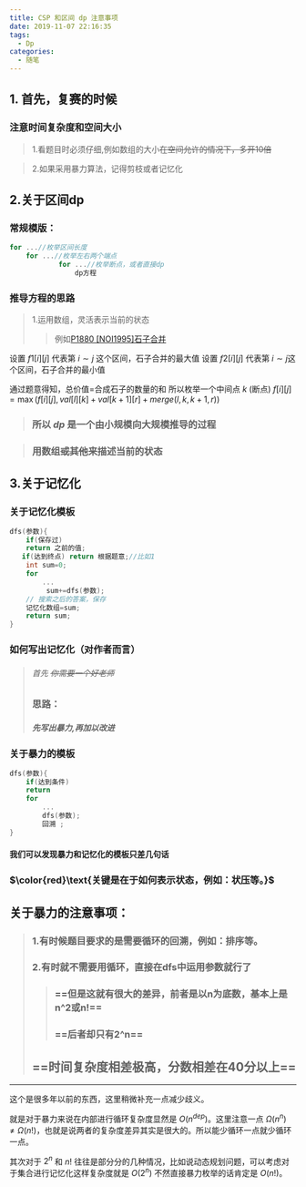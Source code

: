 ```yaml
---
title: CSP 和区间 dp 注意事项
date: 2019-11-07 22:16:35
tags:
  - Dp
categories:
  - 随笔
---
```


## 1. 首先，复赛的时候
### 注意时间复杂度和空间大小

>1.看题目时必须仔细,例如数组的大小~~在空间允许的情况下，多开10倍~~

>2.如果采用暴力算法，记得剪枝或者记忆化
## 2.关于区间dp
###	常规模版：
```cpp
for ...//枚举区间长度
	for ...//枚举左右两个端点
    		for ...//枚举断点，或者直接dp
    			dp方程 
```
### 推导方程的思路
>1.运用数组，灵活表示当前的状态
>> 例如[P1880 [NOI1995]石子合并](https://www.luogu.org/problem/P1880)


 设置 $f1[i][j]$
    代表第 $i\sim j$ 这个区间，石子合并的最大值 
    设置 $f2[i][j]$
    代表第 $i\sim j$这个区间，石子合并的最小值

通过题意得知，总价值=合成石子的数量的和 
    所以枚举一个中间点 $k$ (断点)
    $f[i][j]=\max(f[i][j],val[l][k] + val[k + 1][r] + merge(l, k, k + 1, r))$


>### 所以 $dp$ 是一个由小规模向大规模推导的过程

>### 用数组~~或其他~~来描述当前的状态

## 3.关于记忆化
### 关于记忆化模板
```cpp
dfs(参数){
	if(保存过)
	return 之前的值;
   if(达到终点) return 根据题意;//比如1
	int sum=0;
	for 
		...
		 sum+=dfs(参数);
	// 搜索之后的答案，保存
	记忆化数组=sum;
	return sum; 
} 
```
### 如何写出记忆化（对作者而言）
>###### 首先 ~~你需要一个好老师~~ 
>### 思路：
> ##### **先写出暴力,再加以改进**
### 关于暴力的模板
```cpp
dfs(参数){
	if(达到条件)
	return 
	for
		...
		dfs(参数); 
		回溯 ;
} 
```
#### 我们可以发现暴力和记忆化的模板只差几句话
### $\color{red}\text{关键是在于如何表示状态，例如：状压等。}$
## 关于暴力的注意事项：
> ### 1.有时候题目要求的是需要循环的回溯，例如：排序等。
> ### 2.有时就不需要用循环，直接在dfs中运用参数就行了
>> ### ==但是这就有很大的差异，前者是以n为底数，基本上是n^2或n!==
>> ###  ==后者却只有2^n==
> ## ==时间复杂度相差极高，分数相差在40分以上==
----
这个是很多年以前的东西，这里稍微补充一点减少歧义。

就是对于暴力来说在内部进行循环复杂度显然是 $O(n^{dep})$。这里注意一点 
$\Omega(n^n) \ne \Omega(n!)$，也就是说两者的复杂度差异其实是很大的。所以能少循环一点就少循环一点。

其次对于 $2^n$ 和 $n!$ 往往是部分分的几种情况，比如说动态规划问题，可以考虑对于集合进行记忆化这样复杂度就是 $O(2^n)$ 不然直接暴力枚举的话肯定是 $O(n!)$。


